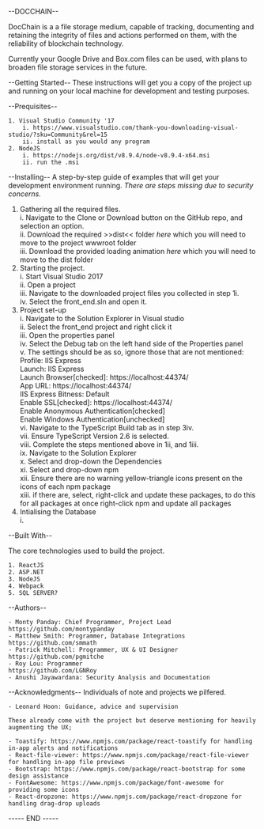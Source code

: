 --DOCCHAIN--

DocChain is a a file storage medium, capable of tracking, documenting and retaining the integrity of files and actions performed on them, with the reliability of blockchain technology.

Currently your Google Drive and Box.com files can be used, with plans to broaden file storage services in the future.

--Getting Started--
These instructions will get you a copy of the project up and running on your local machine for development and testing purposes. 

--Prequisites--

	1. Visual Studio Community '17
		i. https://www.visualstudio.com/thank-you-downloading-visual-studio/?sku=Community&rel=15
		ii. install as you would any program
	2. NodeJS
		i. https://nodejs.org/dist/v8.9.4/node-v8.9.4-x64.msi
		ii. run the .msi
	
--Installing--
A step-by-step guide of examples that will get your development environment running. *There are steps missing due to security concerns.*

1. Gathering all the required files.  
	i. Navigate to the Clone or Download button on the GitHub repo, and selection an option.  
	ii. Download the required >>dist<< folder _here_ which you will need to move to the project wwwroot folder  
	iii. Download the provided loading animation _here_ which you will need to move to the dist folder  
2. Starting the project.  
	i. Start Visual Studio 2017  
	ii. Open a project  
	iii. Navigate to the downloaded project files you collected in step 1i.   
	iv. Select the front_end.sln and open it.  
3. Project set-up  
	i. Navigate to the Solution Explorer in Visual studio  
	ii. Select the front_end project and right click it  
	iii. Open the properties panel  
	iv. Select the Debug tab on the left hand side of the Properties panel  
	v. The settings should be as so, ignore those that are not mentioned:  
		Profile: IIS Express  
		Launch: IIS Express  
		Launch Browser[checked]: https://localhost:44374/  
		App URL: https://localhost:44374/  
		IIS Express Bitness: Default  
		Enable SSL[checked]: https://localhost:44374/  
		Enable Anonymous Authentication[checked]  
		Enable Windows Authentication[unchecked]  
	vi. Navigate to the TypeScript Build tab as in step 3iv.  
	vii. Ensure TypeScript Version 2.6 is selected.  
	viii. Complete the steps mentioned above in 1ii, and 1iii.  
	ix. Navigate to the Solution Explorer  
	x. Select and drop-down the Dependencies    
	xi. Select and drop-down npm  
	xii. Ensure there are no warning yellow-triangle icons present on the icons of each npm package  
	xiii. if there are, select, right-click and update these packages, to do this for all packages at once right-click npm and update all packages  
4. Intialising the Database  
	i.  

	
--Built With--

The core technologies used to build the project.

	1. ReactJS
	2. ASP.NET
	3. NodeJS
	4. Webpack
	5. SQL SERVER?


--Authors--


	- Monty Panday: Chief Programmer, Project Lead 					https://github.com/montypanday
	- Matthew Smith: Programmer, Database Integrations				https://github.com/smmath
	- Patrick Mitchell: Programmer, UX & UI Designer					https://github.com/pgmitche
	- Roy Lou: Programmer														https://github.com/LGNRoy
	- Anushi Jayawardana: Security Analysis and Documentation

	
--Acknowledgments--
Individuals of note and projects we pilfered.

	- Leonard Hoon: Guidance, advice and supervision
	
	These already come with the project but deserve mentioning for heavily augmenting the UX;

	- Toastify: https://www.npmjs.com/package/react-toastify for handling in-app alerts and notifications
	- React-file-viewer: https://www.npmjs.com/package/react-file-viewer for handling in-app file previews
	- Bootstrap: https://www.npmjs.com/package/react-bootstrap for some design assistance
	- FontAwesome: https://www.npmjs.com/package/font-awesome for providing some icons
	- React-dropzone: https://www.npmjs.com/package/react-dropzone for handling drag-drop uploads

----- END -----	
